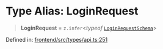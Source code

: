 # Type Alias: LoginRequest

> **LoginRequest** = `z.infer`\<*typeof* [`LoginRequestSchema`](../variables/LoginRequestSchema.md)\>

Defined in: [frontend/src/types/api.ts:251](https://github.com/lsendel/sass/blob/ca8b2b87627589617e0de57047e1f50d53e78078/frontend/src/types/api.ts#L251)
